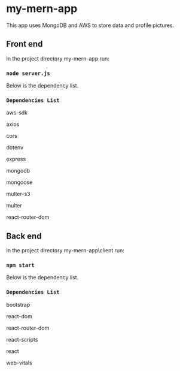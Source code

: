 # my-mern-app
This app uses MongoDB and AWS to store data and profile pictures.

## Front end
In the project directory my-mern-app run:
### `node server.js`
Below is the dependency list.
### `Dependencies List`
aws-sdk

axios

cors

dotenv

express

mongodb

mongoose

multer-s3

multer

react-router-dom

## Back end
In the project directory my-mern-app\client run:

### `npm start`

Below is the dependency list.
### `Dependencies List`

bootstrap

react-dom

react-router-dom

react-scripts

react

web-vitals